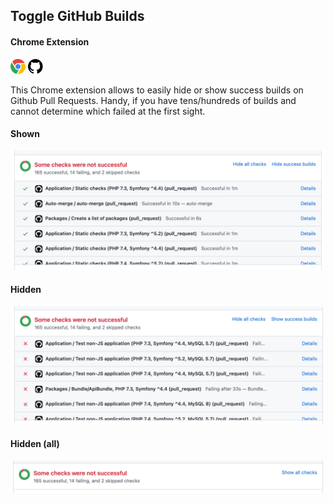 ## Toggle GitHub Builds
#### Chrome Extension 

![](images/chrome.png) ![](images/github.png) 

This Chrome extension allows to easily hide or show success builds on Github Pull Requests.
Handy, if you have tens/hundreds of builds and cannot determine which failed at the first sight.

#### Shown

![](images/shown.png)

#### Hidden

![](images/hidden.png)

#### Hidden (all)

![](images/hidden-all.png)
